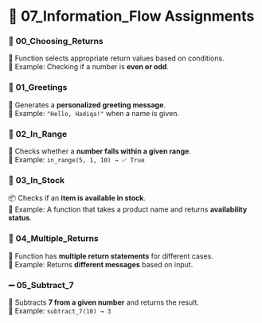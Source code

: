 # 📌 **07_Information_Flow Assignments**  

### 📍 **00_Choosing_Returns**  
🔹 Function selects appropriate return values based on conditions.  
🔹 Example: Checking if a number is **even or odd**.  

### 🎉 **01_Greetings**  
👋 Generates a **personalized greeting message**.  
🔹 Example: `"Hello, Hadiqa!"` when a name is given.  

### 🔢 **02_In_Range**  
📏 Checks whether a **number falls within a given range**.  
🔹 Example: `in_range(5, 1, 10) → ✅ True`  

### 🏪 **03_In_Stock**  
📦 Checks if an **item is available in stock**.  
🔹 Example: A function that takes a product name and returns **availability status**.  

### 🔄 **04_Multiple_Returns**  
📌 Function has **multiple return statements** for different cases.  
🔹 Example: Returns **different messages** based on input.  

### ➖ **05_Subtract_7**  
🔢 Subtracts **7 from a given number** and returns the result.  
🔹 Example: `subtract_7(10) → 3`  

